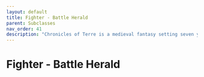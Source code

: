 ```yaml
---
layout: default
title: Fighter - Battle Herald
parent: Subclasses
nav_order: 41
description: "Chronicles of Terre is a medieval fantasy setting seven years in the writing, currently for dungeons & dragons 5th edition."
---
```


# Fighter - Battle Herald

